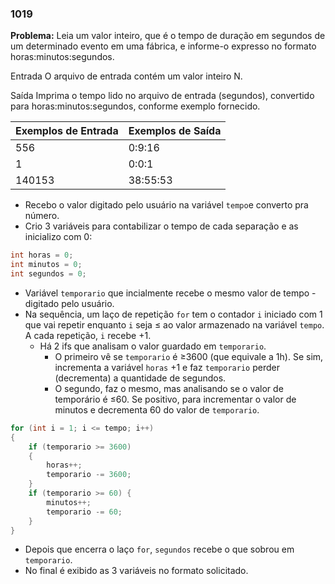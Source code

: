 ### 1019

**Problema:** Leia um valor inteiro, que é o tempo de duração em segundos de um determinado evento em uma fábrica, e informe-o expresso no formato horas:minutos:segundos.

Entrada
O arquivo de entrada contém um valor inteiro N.

Saída
Imprima o tempo lido no arquivo de entrada (segundos), convertido para horas:minutos:segundos, conforme exemplo fornecido.

| Exemplos de Entrada | Exemplos de Saída |
| --- | --- |
| 556 | 0:9:16 |
| 1 | 0:0:1 |
| 140153 | 38:55:53 |
- Recebo o valor digitado pelo usuário na variável `tempo`e converto pra número.
- Crio 3 variáveis para contabilizar o tempo de cada separação e as inicializo com 0:

```cs
int horas = 0;
int minutos = 0;
int segundos = 0;
```

- Variável `temporario` que incialmente recebe o mesmo valor de tempo - digitado pelo usuário.
- Na sequência, um laço de repetição `for` tem o contador `i` iniciado com 1 que vai repetir enquanto `i` seja ≤ ao valor armazenado na variável `tempo`. A cada repetição, `i` recebe +1.
    - Há 2 ifs que analisam o valor guardado em `temporario`.
        - O primeiro vê se `temporario` é ≥3600 (que equivale a 1h). Se sim, incrementa a variável `horas` +1 e faz `temporario` perder (decrementa) a quantidade de segundos.
        - O segundo, faz o mesmo, mas analisando se o valor de temporário é ≤60. Se positivo, para incrementar o valor de minutos e decrementa 60 do valor de `temporario`.

```cs
for (int i = 1; i <= tempo; i++)
{
    if (temporario >= 3600)
    {
        horas++;
        temporario -= 3600;
    }
    if (temporario >= 60) {
        minutos++;
        temporario -= 60;
    }
}
```

- Depois que encerra o laço `for`, `segundos` recebe o que sobrou em `temporario`.
- No final é exibido as 3 variáveis no formato solicitado.